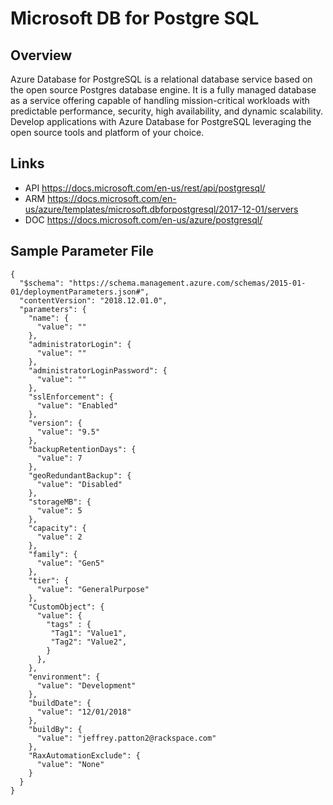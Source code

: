 # Microsoft DB for Postgre SQL

## Overview
Azure Database for PostgreSQL is a relational database service based on the open source Postgres database engine. It is a fully managed database as a service offering capable of handling mission-critical workloads with predictable performance, security, high availability, and dynamic scalability. Develop applications with Azure Database for PostgreSQL leveraging the open source tools and platform of your choice.

## Links
- API https://docs.microsoft.com/en-us/rest/api/postgresql/
- ARM https://docs.microsoft.com/en-us/azure/templates/microsoft.dbforpostgresql/2017-12-01/servers
- DOC https://docs.microsoft.com/en-us/azure/postgresql/

## Sample Parameter File
```
{
  "$schema": "https://schema.management.azure.com/schemas/2015-01-01/deploymentParameters.json#",
  "contentVersion": "2018.12.01.0",
  "parameters": {
    "name": {
      "value": ""
    },
    "administratorLogin": {
      "value": ""
    },
    "administratorLoginPassword": {
      "value": ""
    },
    "sslEnforcement": {
      "value": "Enabled"
    },
    "version": {
      "value": "9.5"
    },
    "backupRetentionDays": {
      "value": 7
    },
    "geoRedundantBackup": {
      "value": "Disabled"
    },
    "storageMB": {
      "value": 5
    },
    "capacity": {
      "value": 2
    },
    "family": {
      "value": "Gen5"
    },
    "tier": {
      "value": "GeneralPurpose"
    },
    "CustomObject": {
      "value": {
        "tags" : {
         "Tag1": "Value1",
         "Tag2": "Value2",
        }
      },
    },
    "environment": {
      "value": "Development"
    },
    "buildDate": {
      "value": "12/01/2018"
    },
    "buildBy": {
      "value": "jeffrey.patton2@rackspace.com"
    },
    "RaxAutomationExclude": {
      "value": "None"
    }
  }
}
```